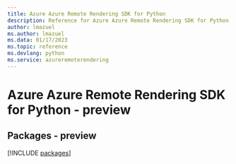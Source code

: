 ```yaml
---
title: Azure Azure Remote Rendering SDK for Python
description: Reference for Azure Azure Remote Rendering SDK for Python
author: lmazuel
ms.author: lmazuel
ms.data: 01/17/2023
ms.topic: reference
ms.devlang: python
ms.service: azureremoterendering
---
```

# Azure Azure Remote Rendering SDK for Python - preview
## Packages - preview
[!INCLUDE [packages](azure-remote-rendering-index.md)]